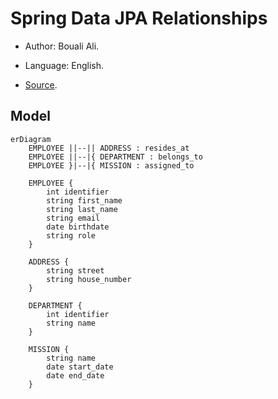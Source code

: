 # Spring Data JPA Relationships

- Author: Bouali Ali.

- Language: English.

- [Source](https://www.youtube.com/watch?v=CvDS6DltIno).

## Model

```mermaid
erDiagram
    EMPLOYEE ||--|| ADDRESS : resides_at
    EMPLOYEE ||--|{ DEPARTMENT : belongs_to
    EMPLOYEE }|--|{ MISSION : assigned_to

    EMPLOYEE {
        int identifier
        string first_name
        string last_name
        string email
        date birthdate
        string role
    }

    ADDRESS {
        string street
        string house_number
    }

    DEPARTMENT {
        int identifier
        string name
    }

    MISSION {
        string name
        date start_date
        date end_date
    }
```
